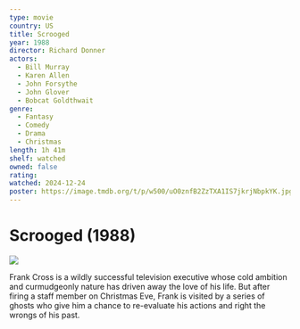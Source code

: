```yaml
---
type: movie
country: US
title: Scrooged
year: 1988
director: Richard Donner
actors:
  - Bill Murray
  - Karen Allen
  - John Forsythe
  - John Glover
  - Bobcat Goldthwait
genre:
  - Fantasy
  - Comedy
  - Drama
  - Christmas
length: 1h 41m
shelf: watched
owned: false
rating:
watched: 2024-12-24
poster: https://image.tmdb.org/t/p/w500/uO0znfB2ZzTXA1IS7jkrjNbpkYK.jpg
---
```


# Scrooged (1988)

![](https://image.tmdb.org/t/p/w500/uO0znfB2ZzTXA1IS7jkrjNbpkYK.jpg)

Frank Cross is a wildly successful television executive whose cold ambition and curmudgeonly nature has driven away the love of his life. But after firing a staff member on Christmas Eve, Frank is visited by a series of ghosts who give him a chance to re-evaluate his actions and right the wrongs of his past.